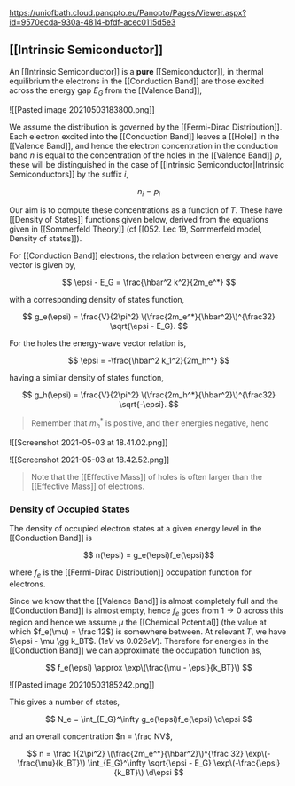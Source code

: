 https://uniofbath.cloud.panopto.eu/Panopto/Pages/Viewer.aspx?id=9570ecda-930a-4814-bfdf-acec0115d5e3

## [[Intrinsic Semiconductor]]

An [[Intrinsic Semiconductor]] is a **pure** [[Semiconductor]], in thermal equilibrium the electrons in the [[Conduction Band]] are those excited across the energy gap $E_G$ from the [[Valence Band]],

![[Pasted image 20210503183800.png]]

We assume the distribution is governed by the [[Fermi-Dirac Distribution]]. Each electron excited into the [[Conduction Band]] leaves a [[Hole]] in the [[Valence Band]], and hence the electron concentration in the conduction band $n$ is equal to the concentration of the holes in the [[Valence Band]] $p$, these will be distinguished in the case of [[Intrinsic Semiconductor|Intrinsic Semiconductors]] by the suffix $i$,

$$ n_i = p_i $$

Our aim is to compute these concentrations as a function of $T$. These have [[Density of States]] functions given below, derived from the equations given in [[Sommerfeld Theory]] (cf [[052. Lec 19, Sommerfeld model, Density of states]]).

For [[Conduction Band]] electrons, the relation between energy and wave vector is given by,

$$ \epsi - E_G = \frac{\hbar^2 k^2}{2m_e^*} $$

with a corresponding density of states function,

$$
g_e(\epsi) =
\frac{V}{2\pi^2}
\(\frac{2m_e^*}{\hbar^2}\)^{\frac32}
\sqrt{\epsi - E_G}.
$$

For the holes the energy-wave vector relation is,

$$
\epsi = -\frac{\hbar^2 k_1^2}{2m_h^*}
$$

having a similar density of states function,

$$
g_h(\epsi) =
\frac{V}{2\pi^2}
\(\frac{2m_h^*}{\hbar^2}\)^{\frac32}
\sqrt{-\epsi}.
$$

> Remember that $m_h^*$ is positive, and their energies negative, henc


![[Screenshot 2021-05-03 at 18.41.02.png]]

![[Screenshot 2021-05-03 at 18.42.52.png]]

> Note that the [[Effective Mass]] of holes is often larger than the [[Effective Mass]] of electrons.

### Density of Occupied States

The density of occupied electron states at a given energy level in the [[Conduction Band]] is

$$ n(\epsi) = g_e(\epsi)f_e(\epsi)$$

where $f_e$ is the [[Fermi-Dirac Distribution]] occupation function for electrons.


Since we know that the [[Valence Band]] is almost completely full and the [[Conduction Band]] is almost empty, hence $f_e$ goes from $1 \to 0$ across this region and hence we assume $\mu$ the [[Chemical Potential]] (the value at which $f_e(\mu) = \frac 12$) is somewhere between. At relevant $T$, we have $\epsi - \mu \gg k_BT$. ($1eV$ vs $0.026eV$). Therefore for energies in the [[Conduction Band]] we can approximate the occupation function as,

$$
f_e(\epsi) \approx \exp\(\frac{\mu - \epsi}{k_BT}\)
$$

![[Pasted image 20210503185242.png]]

This gives a number of states,

$$
N_e = \int_{E_G}^\infty g_e(\epsi)f_e(\epsi) \d\epsi
$$

and an overall concentration $n = \frac NV$,

$$
n =
\frac 1{2\pi^2}
\(\frac{2m_e^*}{\hbar^2}\)^{\frac 32}
\exp\(-\frac{\mu}{k_BT}\)
\int_{E_G}^\infty
	\sqrt{\epsi - E_G} \exp\(-\frac{\epsi}{k_BT}\)
\d\epsi
$$

